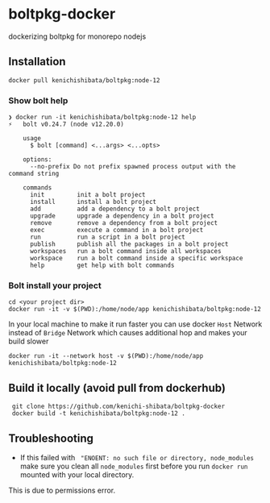 # boltpkg-docker
dockerizing boltpkg for monorepo nodejs

## Installation

```
docker pull kenichishibata/boltpkg:node-12
```

### Show bolt help

```
❯ docker run -it kenichishibata/boltpkg:node-12 help                                                                                              
⚡️   bolt v0.24.7 (node v12.20.0)

    usage
      $ bolt [command] <...args> <...opts>

    options:
      --no-prefix Do not prefix spawned process output with the command string

    commands
      init         init a bolt project
      install      install a bolt project
      add          add a dependency to a bolt project
      upgrade      upgrade a dependency in a bolt project
      remove       remove a dependency from a bolt project
      exec         execute a command in a bolt project
      run          run a script in a bolt project
      publish      publish all the packages in a bolt project
      workspaces   run a bolt command inside all workspaces
      workspace    run a bolt command inside a specific workspace
      help         get help with bolt commands
```

### Bolt install your project

```
cd <your project dir>
docker run -it -v $(PWD):/home/node/app kenichishibata/boltpkg:node-12
```

In your local machine to make it run faster you can use docker `Host` Network instead of `Bridge` Network which causes additional hop and makes your build slower

```
docker run -it --network host -v $(PWD):/home/node/app kenichishibata/boltpkg:node-12
```

## Build it locally (avoid pull from dockerhub)

```
 git clone https://github.com/kenichi-shibata/boltpkg-docker
 docker build -t kenichishibata/boltpkg:node-12 .
```

## Troubleshooting 

* If this failed with ` "ENOENT: no such file or directory, node_modules` make sure you clean all `node_modules` first before you run `docker run` mounted with your local directory. 

This is due to permissions error. 
